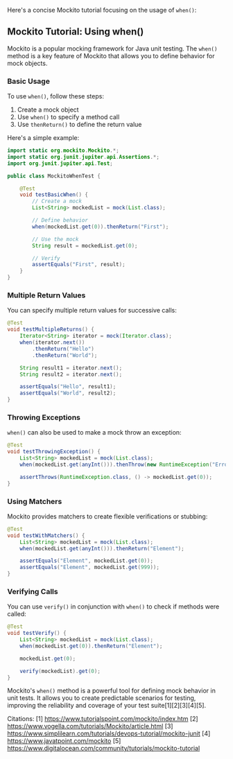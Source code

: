 Here's a concise Mockito tutorial focusing on the usage of `when()`:

## Mockito Tutorial: Using when()

Mockito is a popular mocking framework for Java unit testing. The `when()` method is a key feature of Mockito that allows you to define behavior for mock objects.

### Basic Usage

To use `when()`, follow these steps:

1. Create a mock object
2. Use `when()` to specify a method call
3. Use `thenReturn()` to define the return value

Here's a simple example:

```java
import static org.mockito.Mockito.*;
import static org.junit.jupiter.api.Assertions.*;
import org.junit.jupiter.api.Test;

public class MockitoWhenTest {

    @Test
    void testBasicWhen() {
        // Create a mock
        List<String> mockedList = mock(List.class);

        // Define behavior
        when(mockedList.get(0)).thenReturn("First");

        // Use the mock
        String result = mockedList.get(0);

        // Verify
        assertEquals("First", result);
    }
}
```

### Multiple Return Values

You can specify multiple return values for successive calls:

```java
@Test
void testMultipleReturns() {
    Iterator<String> iterator = mock(Iterator.class);
    when(iterator.next())
        .thenReturn("Hello")
        .thenReturn("World");

    String result1 = iterator.next();
    String result2 = iterator.next();

    assertEquals("Hello", result1);
    assertEquals("World", result2);
}
```

### Throwing Exceptions

`when()` can also be used to make a mock throw an exception:

```java
@Test
void testThrowingException() {
    List<String> mockedList = mock(List.class);
    when(mockedList.get(anyInt())).thenThrow(new RuntimeException("Error"));

    assertThrows(RuntimeException.class, () -> mockedList.get(0));
}
```

### Using Matchers

Mockito provides matchers to create flexible verifications or stubbing:

```java
@Test
void testWithMatchers() {
    List<String> mockedList = mock(List.class);
    when(mockedList.get(anyInt())).thenReturn("Element");

    assertEquals("Element", mockedList.get(0));
    assertEquals("Element", mockedList.get(999));
}
```

### Verifying Calls

You can use `verify()` in conjunction with `when()` to check if methods were called:

```java
@Test
void testVerify() {
    List<String> mockedList = mock(List.class);
    when(mockedList.get(0)).thenReturn("Element");

    mockedList.get(0);

    verify(mockedList).get(0);
}
```

Mockito's `when()` method is a powerful tool for defining mock behavior in unit tests. It allows you to create predictable scenarios for testing, improving the reliability and coverage of your test suite[1][2][3][4][5].

Citations:
[1] https://www.tutorialspoint.com/mockito/index.htm
[2] https://www.vogella.com/tutorials/Mockito/article.html
[3] https://www.simplilearn.com/tutorials/devops-tutorial/mockito-junit
[4] https://www.javatpoint.com/mockito
[5] https://www.digitalocean.com/community/tutorials/mockito-tutorial